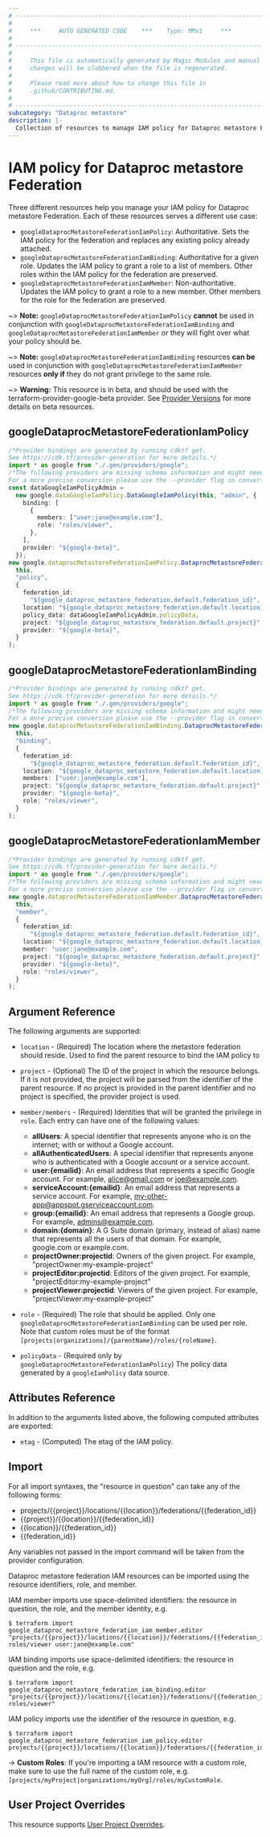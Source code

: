 ```yaml
---
# ----------------------------------------------------------------------------
#
#     ***     AUTO GENERATED CODE    ***    Type: MMv1     ***
#
# ----------------------------------------------------------------------------
#
#     This file is automatically generated by Magic Modules and manual
#     changes will be clobbered when the file is regenerated.
#
#     Please read more about how to change this file in
#     .github/CONTRIBUTING.md.
#
# ----------------------------------------------------------------------------
subcategory: "Dataproc metastore"
description: |-
  Collection of resources to manage IAM policy for Dataproc metastore Federation
---
```


# IAM policy for Dataproc metastore Federation

Three different resources help you manage your IAM policy for Dataproc metastore Federation. Each of these resources serves a different use case:

* `googleDataprocMetastoreFederationIamPolicy`: Authoritative. Sets the IAM policy for the federation and replaces any existing policy already attached.
* `googleDataprocMetastoreFederationIamBinding`: Authoritative for a given role. Updates the IAM policy to grant a role to a list of members. Other roles within the IAM policy for the federation are preserved.
* `googleDataprocMetastoreFederationIamMember`: Non-authoritative. Updates the IAM policy to grant a role to a new member. Other members for the role for the federation are preserved.

\~> **Note:** `googleDataprocMetastoreFederationIamPolicy` **cannot** be used in conjunction with `googleDataprocMetastoreFederationIamBinding` and `googleDataprocMetastoreFederationIamMember` or they will fight over what your policy should be.

\~> **Note:** `googleDataprocMetastoreFederationIamBinding` resources **can be** used in conjunction with `googleDataprocMetastoreFederationIamMember` resources **only if** they do not grant privilege to the same role.

\~> **Warning:** This resource is in beta, and should be used with the terraform-provider-google-beta provider.
See [Provider Versions](https://terraform.io/docs/providers/google/guides/provider_versions.html) for more details on beta resources.

## googleDataprocMetastoreFederationIamPolicy

```typescript
/*Provider bindings are generated by running cdktf get.
See https://cdk.tf/provider-generation for more details.*/
import * as google from "./.gen/providers/google";
/*The following providers are missing schema information and might need manual adjustments to synthesize correctly: google.
For a more precise conversion please use the --provider flag in convert.*/
const dataGoogleIamPolicyAdmin =
  new google.dataGoogleIamPolicy.DataGoogleIamPolicy(this, "admin", {
    binding: [
      {
        members: ["user:jane@example.com"],
        role: "roles/viewer",
      },
    ],
    provider: "${google-beta}",
  });
new google.dataprocMetastoreFederationIamPolicy.DataprocMetastoreFederationIamPolicy(
  this,
  "policy",
  {
    federation_id:
      "${google_dataproc_metastore_federation.default.federation_id}",
    location: "${google_dataproc_metastore_federation.default.location}",
    policy_data: dataGoogleIamPolicyAdmin.policyData,
    project: "${google_dataproc_metastore_federation.default.project}",
    provider: "${google-beta}",
  }
);

```

## googleDataprocMetastoreFederationIamBinding

```typescript
/*Provider bindings are generated by running cdktf get.
See https://cdk.tf/provider-generation for more details.*/
import * as google from "./.gen/providers/google";
/*The following providers are missing schema information and might need manual adjustments to synthesize correctly: google.
For a more precise conversion please use the --provider flag in convert.*/
new google.dataprocMetastoreFederationIamBinding.DataprocMetastoreFederationIamBinding(
  this,
  "binding",
  {
    federation_id:
      "${google_dataproc_metastore_federation.default.federation_id}",
    location: "${google_dataproc_metastore_federation.default.location}",
    members: ["user:jane@example.com"],
    project: "${google_dataproc_metastore_federation.default.project}",
    provider: "${google-beta}",
    role: "roles/viewer",
  }
);

```

## googleDataprocMetastoreFederationIamMember

```typescript
/*Provider bindings are generated by running cdktf get.
See https://cdk.tf/provider-generation for more details.*/
import * as google from "./.gen/providers/google";
/*The following providers are missing schema information and might need manual adjustments to synthesize correctly: google.
For a more precise conversion please use the --provider flag in convert.*/
new google.dataprocMetastoreFederationIamMember.DataprocMetastoreFederationIamMember(
  this,
  "member",
  {
    federation_id:
      "${google_dataproc_metastore_federation.default.federation_id}",
    location: "${google_dataproc_metastore_federation.default.location}",
    member: "user:jane@example.com",
    project: "${google_dataproc_metastore_federation.default.project}",
    provider: "${google-beta}",
    role: "roles/viewer",
  }
);

```

## Argument Reference

The following arguments are supported:

*   `location` - (Required) The location where the metastore federation should reside.
    Used to find the parent resource to bind the IAM policy to

*   `project` - (Optional) The ID of the project in which the resource belongs.
    If it is not provided, the project will be parsed from the identifier of the parent resource. If no project is provided in the parent identifier and no project is specified, the provider project is used.

*   `member/members` - (Required) Identities that will be granted the privilege in `role`.
    Each entry can have one of the following values:
    * **allUsers**: A special identifier that represents anyone who is on the internet; with or without a Google account.
    * **allAuthenticatedUsers**: A special identifier that represents anyone who is authenticated with a Google account or a service account.
    * **user:{emailid}**: An email address that represents a specific Google account. For example, alice@gmail.com or joe@example.com.
    * **serviceAccount:{emailid}**: An email address that represents a service account. For example, my-other-app@appspot.gserviceaccount.com.
    * **group:{emailid}**: An email address that represents a Google group. For example, admins@example.com.
    * **domain:{domain}**: A G Suite domain (primary, instead of alias) name that represents all the users of that domain. For example, google.com or example.com.
    * **projectOwner:projectid**: Owners of the given project. For example, "projectOwner:my-example-project"
    * **projectEditor:projectid**: Editors of the given project. For example, "projectEditor:my-example-project"
    * **projectViewer:projectid**: Viewers of the given project. For example, "projectViewer:my-example-project"

*   `role` - (Required) The role that should be applied. Only one
    `googleDataprocMetastoreFederationIamBinding` can be used per role. Note that custom roles must be of the format
    `[projects|organizations]/{parentName}/roles/{roleName}`.

*   `policyData` - (Required only by `googleDataprocMetastoreFederationIamPolicy`) The policy data generated by
    a `googleIamPolicy` data source.

## Attributes Reference

In addition to the arguments listed above, the following computed attributes are
exported:

* `etag` - (Computed) The etag of the IAM policy.

## Import

For all import syntaxes, the "resource in question" can take any of the following forms:

* projects/{{project}}/locations/{{location}}/federations/{{federation\_id}}
* {{project}}/{{location}}/{{federation\_id}}
* {{location}}/{{federation\_id}}
* {{federation\_id}}

Any variables not passed in the import command will be taken from the provider configuration.

Dataproc metastore federation IAM resources can be imported using the resource identifiers, role, and member.

IAM member imports use space-delimited identifiers: the resource in question, the role, and the member identity, e.g.

```console
$ terraform import google_dataproc_metastore_federation_iam_member.editor "projects/{{project}}/locations/{{location}}/federations/{{federation_id}} roles/viewer user:jane@example.com"
```

IAM binding imports use space-delimited identifiers: the resource in question and the role, e.g.

```console
$ terraform import google_dataproc_metastore_federation_iam_binding.editor "projects/{{project}}/locations/{{location}}/federations/{{federation_id}} roles/viewer"
```

IAM policy imports use the identifier of the resource in question, e.g.

```console
$ terraform import google_dataproc_metastore_federation_iam_policy.editor projects/{{project}}/locations/{{location}}/federations/{{federation_id}}
```

\-> **Custom Roles**: If you're importing a IAM resource with a custom role, make sure to use the
full name of the custom role, e.g. `[projects/myProject|organizations/myOrg]/roles/myCustomRole`.

## User Project Overrides

This resource supports [User Project Overrides](https://registry.terraform.io/providers/hashicorp/google/latest/docs/guides/provider_reference#user_project_override).
